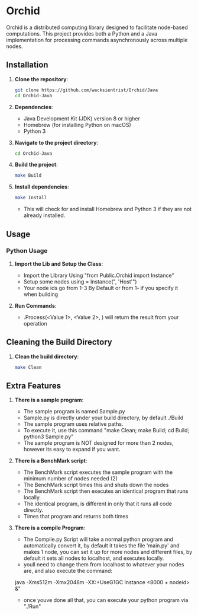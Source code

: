 # Orchid

Orchid is a distributed computing library designed to facilitate node-based computations. This project provides both a Python and a Java implementation for processing commands asynchronously across multiple nodes.

## Installation

1. **Clone the repository**:
    ```sh
    git clone https://github.com/wacksientrist/Orchid/Java
    cd Orchid-Java
    ```

2. **Dependencies**:
    - Java Development Kit (JDK) version 8 or higher
    - Homebrew (for installing Python on macOS)
    - Python 3

1. **Navigate to the project directory**:
    ```sh
    cd Orchid-Java
    ```

2. **Build the project**:
    ```sh
    make Build
    ```

3. **Install dependencies**:
    ```sh
    make Install
    ```
    - This will check for and install Homebrew and Python 3 if they are not already installed.

## Usage

### Python Usage

1. **Import the Lib and Setup the Class**:
    - Import the Library Using "from Public.Orchid import Instance"
    - Setup some nodes using <your variable name> = Instance("<Node ID>, 'Host'")
    - Your node ids go from 1-3 By Default or from 1-<your node count> if you specify it when building

2. **Run Commands**:
    - <your variable name>.Process(<Value 1>, <Value 2>, <Operation>) will return the result from your operation

## Cleaning the Build Directory

1. **Clean the build directory**:
    ```sh
    make Clean
    ```
## Extra Features

1. **There is a sample program**:
    - The sample program is named Sample.py
    - Sample.py is directly under your build directory, by default ./Build
    - The sample program uses relative paths.
    - To execute it, use this command "make Clean; make Build; cd Build; python3 Sample.py"
    - The sample program is NOT designed for more than 2 nodes, however its easy to expand if you want.
2. **There is a BenchMark script**:
    - The BenchMark script executes the sample program with the minimum number of nodes needed (2)
    - The BenchMark script times this and shuts down the nodes
    - The BenchMark script then executes an identical program that runs locally.
    - The identical program, is different in only that it runs all code directly.
    - Times that program and returns both times
3. **There is a compile Program**:
    - The Compile.py Script will take a normal python program and automatically convert it, by default it takes the file 'main.py' and makes 1 node, you can set it up for more nodes and different files, by default it sets all nodes to localhost, and executes locally.
    - youll need to change them from localhost to whatever your nodes are, and also execute the command:

    java -Xms512m -Xmx2048m -XX:+UseG1GC Instance <8000 + nodeid> &"

    - once youve done all that, you can execute your python program via "./Run"
